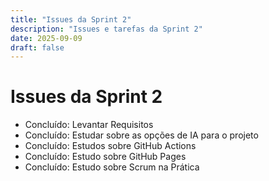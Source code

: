 ```yaml
---
title: "Issues da Sprint 2"
description: "Issues e tarefas da Sprint 2"
date: 2025-09-09
draft: false
---
```


# Issues da Sprint 2

- Concluído: Levantar Requisitos
- Concluído: Estudar sobre as opções de IA para o projeto  
- Concluído: Estudos sobre GitHub Actions
- Concluído: Estudo sobre GitHub Pages
- Concluído: Estudo sobre Scrum na Prática
